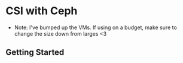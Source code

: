# CSI with Ceph
* Note: I've bumped up the VMs. If using on a budget, make sure to change the size down from larges <3

## Getting Started